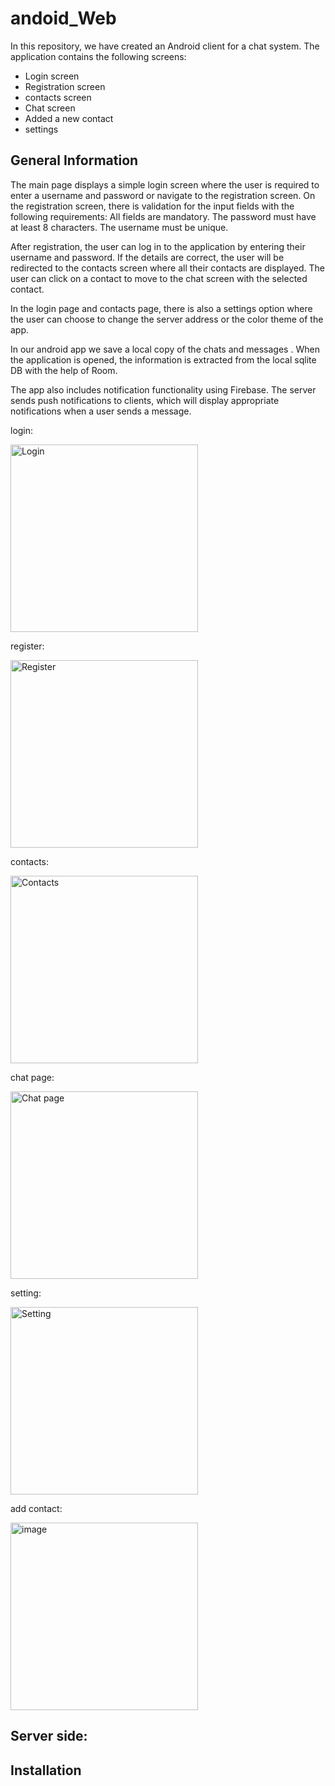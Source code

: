 # andoid_Web

In this repository, we have created an Android client for a chat system. The application contains the following screens:
- Login screen
- Registration screen
- contacts screen
- Chat screen
- Added a new contact
- settings

## General Information
The main page displays a simple login screen where the user is required to enter a username and password or navigate to the registration screen.
On the registration screen, there is validation for the input fields with the following requirements:
    All fields are mandatory.
    The password must have at least 8 characters.
    The username must be unique.

After registration, the user can log in to the application by entering their username and password. If the details are correct, the user will be
redirected to the contacts screen where all their contacts are displayed. The user can click on a contact to move to the chat screen with the selected contact.

In the login page and contacts page, there is also a settings option where the user can choose to change the server address or the color theme of the app.

In our android app we save a local copy of the chats and messages .
When the application is opened, the information is extracted from the local sqlite DB with the help of
Room. 

The app also includes notification functionality using Firebase. The server sends push notifications to clients,
which will display appropriate notifications when a user sends a message.

login:

<img src="https://github.com/danadanile/andoid_Web/assets/117977429/f720ca00-5dbf-46ad-932e-6b6b4c75c81b" alt="Login" width="300">

register:

<img src="https://github.com/danadanile/andoid_Web/assets/117977429/2bb48b65-e1cf-44f3-a68a-9248c772677d" alt="Register" width="300">

contacts:

<img src="https://github.com/danadanile/andoid_Web/assets/117977429/075c9cdb-c5f4-4eac-9ac2-835db38cf994" alt="Contacts" width="300">

chat page:

<img src="https://github.com/danadanile/andoid_Web/assets/117977429/7ad8809a-40b4-4d0a-9be5-5801e98d9b86" alt="Chat page" width="300">

setting:

<img src="https://github.com/danadanile/andoid_Web/assets/117977429/54dc321d-8b08-4045-957c-42a1fcef2f9a" alt="Setting" width="300">

add contact:

<img src="https://github.com/danadanile/andoid_Web/assets/117977429/46ca340b-a83c-4b7c-bd0e-4f96b7a75d4e" alt="image" width="300">






## Server side:



## Installation

